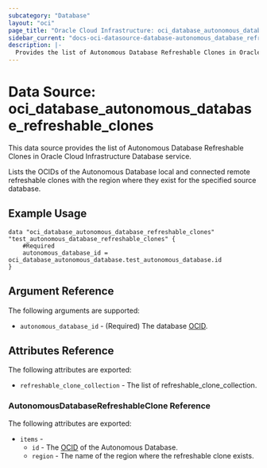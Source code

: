 ```yaml
---
subcategory: "Database"
layout: "oci"
page_title: "Oracle Cloud Infrastructure: oci_database_autonomous_database_refreshable_clones"
sidebar_current: "docs-oci-datasource-database-autonomous_database_refreshable_clones"
description: |-
  Provides the list of Autonomous Database Refreshable Clones in Oracle Cloud Infrastructure Database service
---
```


# Data Source: oci_database_autonomous_database_refreshable_clones
This data source provides the list of Autonomous Database Refreshable Clones in Oracle Cloud Infrastructure Database service.

Lists the OCIDs of the Autonomous Database local and connected remote refreshable clones with the region where they exist for the specified source database.


## Example Usage

```hcl
data "oci_database_autonomous_database_refreshable_clones" "test_autonomous_database_refreshable_clones" {
	#Required
	autonomous_database_id = oci_database_autonomous_database.test_autonomous_database.id
}
```

## Argument Reference

The following arguments are supported:

* `autonomous_database_id` - (Required) The database [OCID](https://docs.cloud.oracle.com/iaas/Content/General/Concepts/identifiers.htm).


## Attributes Reference

The following attributes are exported:

* `refreshable_clone_collection` - The list of refreshable_clone_collection.

### AutonomousDatabaseRefreshableClone Reference

The following attributes are exported:

* `items` - 
	* `id` - The [OCID](https://docs.cloud.oracle.com/iaas/Content/General/Concepts/identifiers.htm) of the Autonomous Database.
	* `region` - The name of the region where the refreshable clone exists.

